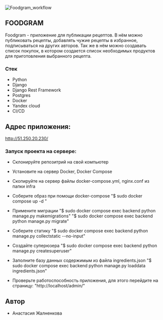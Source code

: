 ![Foodgram_workflow](https://github.com/xHYSTERIAx/foodgram-project-react/workflows/main.yml/badge.svg)


## FOODGRAM 
Foodgram - приложение для публикации рецептов. В нём можно публиковать рецепты, добавлять чужие рецепты в избранное, подписываться на других авторов. Так же в нём можно создавать список покупок, в котором создается список необходимых продуктов для приготовления выбранного рецепта.

### Стек
- Python
- Django
- Django Rest Framework
- Postgres
- Docker
- Yandex cloud
- CI/CD

## Адрес приложения:
http://51.250.20.230/

### Запуск проекта на сервере:
- Склонируйте репозитрий на свой компьютер

- Установите на сервер Docker, Docker Compose

- Скопируйте на сервер файлы docker-compose.yml, nginx.conf из папки infra

- Cоберите образ при помощи docker-compose
    "$ sudo docker compose up -d "

- Примените миграции
    "$ sudo docker compose exec backend python manage.py makemigrations"
    "$ sudo docker compose exec backend python manage.py migrate"

- Соберите статику
    "$ sudo docker compose exec backend python manage.py collectstatic --no-input"

- Cоздайте суперюзера
    "$ sudo docker compose exec backend python manage.py createsuperuser"

- Заполните базу данных содержимым из файла ingredients.json
    "$ sudo docker compose exec backend python manage.py loaddata ingredients.json"

- Проверьте работоспособность приложения, для этого перейдите на страницу:
    "http://localhost/admin/"
 


 ## Автор
   - Анастасия Жалненкова